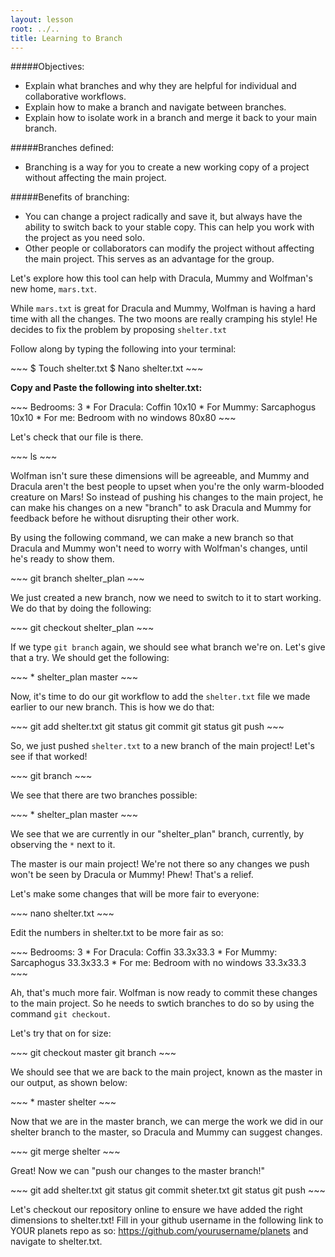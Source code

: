 ```yaml
---
layout: lesson
root: ../..
title: Learning to Branch
---
```


#####Objectives:
*	Explain what branches and why they are helpful for individual and collaborative workflows.
*	Explain how to make a branch and navigate between branches.
*	Explain how to isolate work in a branch and merge it back to your main branch.


#####Branches defined: 

* Branching is a way for you to create a new working copy of a project without affecting the main project.

#####Benefits of branching:

* You can change a project radically and save it, but always have the ability to switch back to your stable copy. This can help you work with the project as you need solo.
* Other people or collaborators can modify the project without affecting the main project. This serves as an advantage for the group.

Let's explore how this tool can help with Dracula, Mummy and Wolfman's new home, `mars.txt`.

While `mars.txt` is great for Dracula and Mummy, Wolfman is having a hard time with all the changes. The two moons are really cramping his style! He decides to fix the problem by proposing `shelter.txt`

Follow along by typing the following into your terminal: 

<div class="in" markdown="1">
~~~
$ Touch shelter.txt
$ Nano shelter.txt
~~~
</div>

**Copy and Paste the following into shelter.txt:**

<div class="in" markdown="1">
~~~
Bedrooms:
3
* For Dracula: Coffin 10x10
* For Mummy: Sarcaphogus 10x10 
* For me: Bedroom with no windows 80x80
~~~
</div>

Let's check that our file is there.

<div class="in" markdown="1">
~~~
ls
~~~
</div>

Wolfman isn't sure these dimensions will be agreeable, and Mummy and Dracula aren't the best people to upset when you're the only warm-blooded creature on Mars! So instead of pushing his changes to the main project, he can make his changes on a new "branch" to ask Dracula and Mummy for feedback before he without disrupting their other work.

By using the following command, we can make a new branch so that Dracula and Mummy won't need to worry with Wolfman's changes, until he's ready to show them.

<div class="in" markdown="1">
~~~
git branch shelter_plan
~~~
</div>

We just created a new branch, now we need to switch to it to start working. We do that by doing the following:

<div class="in" markdown="1">
~~~
git checkout shelter_plan
~~~
</div>

If we type `git branch` again, we should see what branch we're on. Let's give that a try. We should get the following:

<div class="out" markdown="1">
~~~
* shelter_plan
  master
~~~
 </div>

Now, it's time to do our git workflow to add the `shelter.txt` file we made earlier to our new branch. This is how we do that:

<div class="in" markdown="1">
~~~
git add shelter.txt
git status
git commit 
git status
git push
~~~
</div>

So, we just pushed `shelter.txt` to a new branch of the main project! Let's see if that worked!

<div class="in" markdown="1">
~~~
git branch
~~~
</div>

We see that there are two branches possible:

<div class="out" markdown="1">
~~~
* shelter_plan
  master
~~~
</div>

We see that we are currently in our "shelter_plan" branch, currently, by observing the `*` next to it. 

The master is our main project! We're not there so any changes we push won't be seen by Dracula or Mummy! Phew! That's a relief. 

Let's make some changes that will be more fair to everyone:

<div class="in" markdown="1">
~~~
nano shelter.txt
~~~
</div>

Edit the numbers in shelter.txt to be more fair as so:

<div class="in" markdown="1">
~~~
Bedrooms:
3
* For Dracula: Coffin 33.3x33.3
* For Mummy: Sarcaphogus 33.3x33.3 
* For me: Bedroom with no windows 33.3x33.3
~~~
</div>

Ah, that's much more fair. Wolfman is now ready to commit these changes to the main project. So he needs to swtich branches to do so by using the command `git checkout`.

Let's try that on for size:

<div class="in" markdown="1">
~~~
git checkout master
git branch
~~~
</div>

We should see that we are back to the main project, known as the master in our output, as shown below:

<div class="out" markdown="1">
~~~
* master
  shelter
~~~
</div>

Now that we are in the master branch, we can merge the work we did in our shelter branch to the master, so Dracula and Mummy can suggest changes.

<div class="out" markdown="1">
~~~
git merge shelter
~~~
</div>

Great! Now we can "push our changes to the master branch!"

<div class="in" markdown="1">
~~~
git add shelter.txt
git status
git commit sheter.txt
git status
git push
~~~
</div>

Let's checkout our repository online to ensure we have added the right dimensions to shelter.txt!
Fill in your github username in the following link to YOUR planets repo as so: https://github.com/yourusername/planets and navigate to shelter.txt. 
